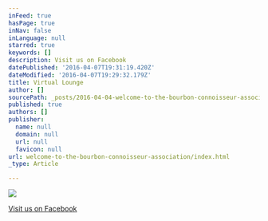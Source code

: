 ```yaml
---
inFeed: true
hasPage: true
inNav: false
inLanguage: null
starred: true
keywords: []
description: Visit us on Facebook
datePublished: '2016-04-07T19:31:19.420Z'
dateModified: '2016-04-07T19:29:32.179Z'
title: Virtual Lounge
author: []
sourcePath: _posts/2016-04-04-welcome-to-the-bourbon-connoisseur-association.md
published: true
authors: []
publisher:
  name: null
  domain: null
  url: null
  favicon: null
url: welcome-to-the-bourbon-connoisseur-association/index.html
_type: Article

---
```

![](https://the-grid-user-content.s3-us-west-2.amazonaws.com/52004c88-5c3b-42e8-813c-1a774a049ddc.jpg)

[Visit us on Facebook][0]

[0]: https://www.facebook.com/bourbonconnoisseurassociation/